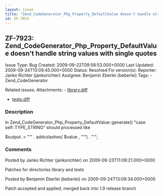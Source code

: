 ```yaml
---
layout: issue
title: "Zend_CodeGenerator_Php_Property_DefaultValue doesn't handle string values with single quotes"
id: ZF-7923
---
```


ZF-7923: Zend\_CodeGenerator\_Php\_Property\_DefaultValue doesn't handle string values with single quotes
---------------------------------------------------------------------------------------------------------

 Issue Type: Bug Created: 2009-09-22T09:58:53.000+0000 Last Updated: 2009-09-24T13:09:45.000+0000 Status: Resolved Fix version(s): 
 Reporter:  Janko Richter (jankorichter)  Assignee:  Benjamin Eberlei (beberlei)  Tags: - Zend\_CodeGenerator
 
 Related issues: 
 Attachments: - [library.diff](/issues/secure/attachment/12252/library.diff)
- [tests.diff](/issues/secure/attachment/12253/tests.diff)
 
### Description

In Zend\_CodeGenerator\_Php\_Property\_DefaultValue::generate() "case self::TYPE\_STRING" should processed like

$output .= "'" . addcslashes( $value , "'") . "'";

 

 

### Comments

Posted by Janko Richter (jankorichter) on 2009-09-23T11:09:21.000+0000

Patches for directories library and tests

 

 

Posted by Benjamin Eberlei (beberlei) on 2009-09-24T13:09:34.000+0000

Patch accepted and applied, merged back into 1.9 release branch

 

 